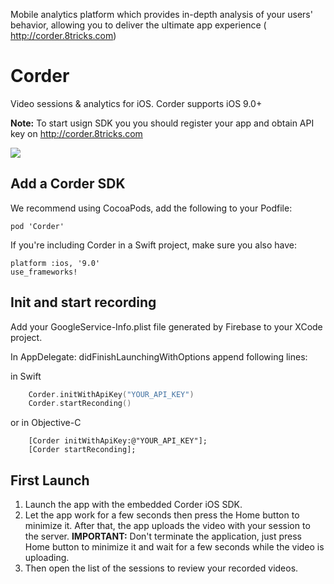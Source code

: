 Mobile analytics platform which provides in-depth analysis of your users' behavior, allowing you to deliver the ultimate app experience ( http://corder.8tricks.com)

Corder
===
Video sessions &amp; analytics for iOS. Corder supports iOS 9.0+

**Note:** To start usign SDK you you should register your app and obtain API key on http://corder.8tricks.com

![](http://corder.8tricks.com/content/corder-demo.gif)

Add a Corder SDK
---

We recommend using CocoaPods, add the following to your Podfile:

```
pod 'Corder'
```
If you're including Corder in a Swift project, make sure you also have:

```
platform :ios, '9.0'
use_frameworks!
```

Init and start recording
---

Add your GoogleService-Info.plist file generated by Firebase to your XCode project.

In AppDelegate: didFinishLaunchingWithOptions append following lines:

in Swift
```swift
    Corder.initWithApiKey("YOUR_API_KEY")
    Corder.startReconding()
```

or in Objective-C

```objc
    [Corder initWithApiKey:@"YOUR_API_KEY"];
    [Corder startReconding];
```

First Launch
---

1. Launch the app with the embedded Corder iOS SDK.
2. Let the app work for a few seconds then press the Home button to minimize it. After that, the app uploads the video with your session to the server. **IMPORTANT:** Don't terminate the application, just press Home button to minimize it and wait for a few seconds while the video is uploading.
3. Then open the list of the sessions to review your recorded videos.
